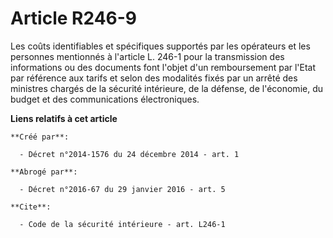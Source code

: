 # Article R246-9

Les coûts identifiables et spécifiques supportés par les opérateurs et les personnes mentionnés à l'article L. 246-1 pour la
transmission des informations ou des documents font l'objet d'un remboursement par l'Etat par référence aux tarifs et selon
des modalités fixés par un arrêté des ministres chargés de la sécurité intérieure, de la défense, de l'économie, du budget et
des communications électroniques.

**Liens relatifs à cet article**

	**Créé par**:

	  - Décret n°2014-1576 du 24 décembre 2014 - art. 1

	**Abrogé par**:

	  - Décret n°2016-67 du 29 janvier 2016 - art. 5

	**Cite**:

	  - Code de la sécurité intérieure - art. L246-1
